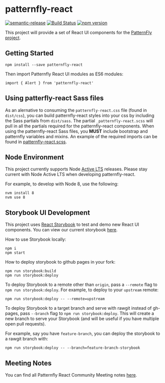 # patternfly-react
[![semantic-release](https://img.shields.io/badge/%20%20%F0%9F%93%A6%F0%9F%9A%80-semantic--release-e10079.svg)](https://github.com/semantic-release/semantic-release)
[![Build Status](https://travis-ci.org/patternfly/patternfly-react.svg?branch=master)](https://travis-ci.org/patternfly/patternfly-react)
[![npm version](https://badge.fury.io/js/patternfly-react.svg)](https://badge.fury.io/js/patternfly-react)

This project will provide a set of React UI components for the [PatternFly project](https://patternfly.org).

##  Getting Started
```
npm install --save patternfly-react
```

Then import Patternfly React UI modules as ES6 modules:
```
import { Alert } from 'patternfly-react'
```

## Using patterfly-react Sass files
As an alernative to consuming the `patternfly-react.css` file (found in `dist/css`), you can build patternfly-react styles into your css by including the Sass partials from `dist/sass`. The partial `_patternfly-react.scss` will pull in all the partials required for the patternfly-react components. When using the patternfly-react Sass files, you **MUST** include bootstrap and patternfly variables and mixins. An example of the required imports can be found in [patternfly-react.scss](./sass/patternfly-react.scss).

## Node Environment

This project currently supports Node [Active LTS](https://github.com/nodejs/Release#release-schedule) releases. Please stay current with Node Active LTS when developing patternfly-react.

For example, to develop with Node 8, use the following:
```
nvm install 8
nvm use 8
```

## Storybook UI Development
This project uses [React Storybook](https://getstorybook.io/) to test and demo new React UI components. You can view our current storybook [here](https://rawgit.com/patternfly/patternfly-react/gh-pages/index.html).

How to use Storybook locally:
```
npm i
npm start
```

How to deploy storybook to github pages in your fork:
```
npm run storybook:build
npm run storybook:deploy
```

To deploy Storybook to a remote other than `origin`, pass a `--remote` flag to `npm run storybook:deploy`.
For example, to deploy to your `upstream` remote:
```
npm run storybook:deploy -- --remote=upstream
```
To deploy Storybook to a target branch and serve with rawgit instead of gh-pages, pass `--branch` flag to `npm run storybook:deploy`. This will create a new branch to serve your Storybook (and will be useful if you have multiple open pull requests).

For example, say you have `feature-branch`, you can deploy the storybook to a rawgit branch with:
```
npm run storybook:deploy -- --branch=feature-branch-storybook
```

## Meeting Notes
You can find all Patternfly React Community Meeting notes [here](http://www.patternfly.org/community/monthly-community-meeting/).
